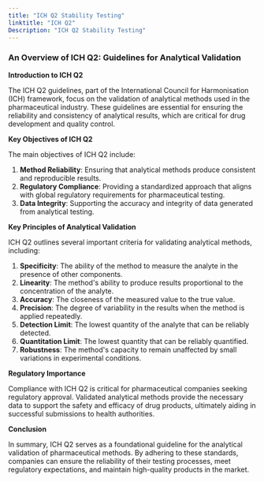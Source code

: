 ```yaml
---
title: "ICH Q2 Stability Testing"
linktitle: "ICH Q2"
Description: "ICH Q2 Stability Testing"
---
```


### An Overview of ICH Q2: Guidelines for Analytical Validation

**Introduction to ICH Q2**

The ICH Q2 guidelines, part of the International Council for Harmonisation (ICH) framework, focus on the validation of analytical methods used in the pharmaceutical industry. These guidelines are essential for ensuring the reliability and consistency of analytical results, which are critical for drug development and quality control.

**Key Objectives of ICH Q2**

The main objectives of ICH Q2 include:

1. **Method Reliability**: Ensuring that analytical methods produce consistent and reproducible results.
2. **Regulatory Compliance**: Providing a standardized approach that aligns with global regulatory requirements for pharmaceutical testing.
3. **Data Integrity**: Supporting the accuracy and integrity of data generated from analytical testing.

**Key Principles of Analytical Validation**

ICH Q2 outlines several important criteria for validating analytical methods, including:

1. **Specificity**: The ability of the method to measure the analyte in the presence of other components.
2. **Linearity**: The method's ability to produce results proportional to the concentration of the analyte.
3. **Accuracy**: The closeness of the measured value to the true value.
4. **Precision**: The degree of variability in the results when the method is applied repeatedly.
5. **Detection Limit**: The lowest quantity of the analyte that can be reliably detected.
6. **Quantitation Limit**: The lowest quantity that can be reliably quantified.
7. **Robustness**: The method's capacity to remain unaffected by small variations in experimental conditions.

**Regulatory Importance**

Compliance with ICH Q2 is critical for pharmaceutical companies seeking regulatory approval. Validated analytical methods provide the necessary data to support the safety and efficacy of drug products, ultimately aiding in successful submissions to health authorities.

**Conclusion**

In summary, ICH Q2 serves as a foundational guideline for the analytical validation of pharmaceutical methods. By adhering to these standards, companies can ensure the reliability of their testing processes, meet regulatory expectations, and maintain high-quality products in the market.
